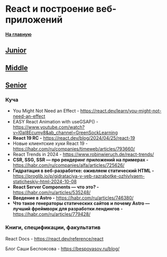 # React и построение веб-приложений

#### [На главную](README.md)

## [Junior](REACT_AND_OTHERS/Junior.md)

## [Middle](REACT_AND_OTHERS/Middle.md)

## [Senior](REACT_AND_OTHERS/Senior.md)

### Куча

- You Might Not Need an Effect - https://react.dev/learn/you-might-not-need-an-effect
- EASY React Animation with useGSAP() - https://www.youtube.com/watch?v=l0aI8Ecumy8&ab_channel=GreenSockLearning
- **React 19 RC -** https://react.dev/blog/2024/04/25/react-19
- Новые клиентские хуки React 19 - https://habr.com/ru/companies/timeweb/articles/793660/
- React Trends in 2024 - https://www.robinwieruch.de/react-trends/
- **CSR, SSG, SSR — про рендеринг приложений на примерах -** https://habr.com/ru/companies/alfa/articles/725626/
- **Гидратация в веб-разработке: оживляем статический HTML -** https://proglib.io/p/gidrataciya-v-veb-razrabotke-ozhivlyaem-staticheskiy-html-2024-10-08
- **React Server Components — что это? -** https://habr.com/ru/articles/535248/
- **Введение в Astro -** https://habr.com/ru/articles/746380/
- **Что такое генераторы статических сайтов и почему Astro — лучший фреймворк для разработки лендингов -** https://habr.com/ru/articles/779428/

### Книги, спецификации, факультатив

React Docs - https://react.dev/reference/react

Блог Саши Беспоясова - https://bespoyasov.ru/blog/
